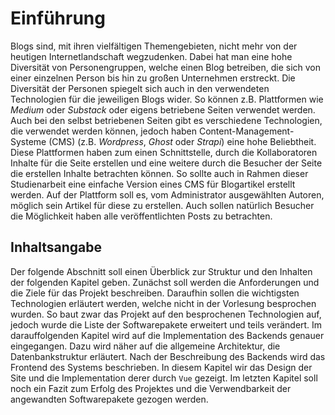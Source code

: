 # Einführung

Blogs sind, mit ihren vielfältigen Themengebieten, nicht mehr von der heutigen Internetlandschaft wegzudenken.
Dabei hat man eine hohe Diversität von Personengruppen, welche einen Blog betreiben, die sich
von einer einzelnen Person bis hin zu großen Unternehmen erstreckt. Die Diversität der Personen spiegelt
sich auch in den verwendeten Technologien für die jeweiligen Blogs wider. So können z.B. Plattformen wie
_Medium_ oder _Substack_ oder eigens betriebene Seiten verwendet werden. Auch bei den selbst betriebenen
Seiten gibt es verschiedene Technologien, die verwendet werden können, jedoch haben Content-Management-Systeme
(CMS) (z.B. _Wordpress_, _Ghost_ oder _Strapi_) eine hohe Beliebtheit. Diese Plattformen haben zum einen Schnittstelle, durch die Kollaboratoren Inhalte
für die Seite erstellen und eine weitere durch die Besucher der Seite die erstellen Inhalte betrachten können.
So sollte auch in Rahmen dieser Studienarbeit eine einfache Version eines CMS für Blogartikel erstellt werden.
Auf der Plattform soll es, vom Administrator ausgewählten Autoren, möglich sein Artikel für diese zu erstellen.
Auch sollen natürlich Besucher die Möglichkeit haben alle veröffentlichten Posts zu betrachten.

## Inhaltsangabe

Der folgende Abschnitt soll einen Überblick zur Struktur und den Inhalten der folgenden Kapitel geben.
Zunächst soll werden die Anforderungen und die Ziele für das Projekt beschreiben.
Daraufhin sollen die wichtigsten Technologien erläutert werden, welche nicht in der Vorlesung
besprochen wurden. So baut zwar das Projekt auf den besprochenen Technologien
auf, jedoch wurde die Liste der Softwarepakete erweitert und teils verändert. Im darauffolgenden Kapitel wird auf die Implementation
des Backends genauer eingegangen. Dazu wird näher auf die allgemeine Architektur, die Datenbankstruktur erläutert.
Nach der Beschreibung des Backends wird das Frontend des Systems beschrieben.
In diesem Kapitel wir das Design der Site und die Implementation derer durch `Vue` gezeigt.
Im letzten Kapitel soll noch ein Fazit zum Erfolg des Projektes und die Verwendbarkeit der angewandten
Softwarepakete gezogen werden.
